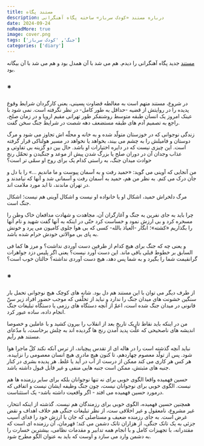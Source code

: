 ```yaml
---
title: مستند پگاه
description: درباره مستند «کودک سرباز» ساخته پگاه آهنگرانی
date: 2024-09-24
noReadMore: true
image: cover.png
tags: ['جنگ', 'کودک سرباز']
categories: ['diary']
---
```


[مستند](https://www.youtube.com/watch?v=iGjXHp5zIBQ)
جدید پگاه آهنگرانی را دیدم. هم می شد با آن همدل بود و هم می شد با آن بیگانه بود.

## *

در شروع، مستند متهم است به مغالطه قضاوت پسینی، یعنی کارگردان شرایط وقوع پدیده را در روایتش از قضیه -حداقل به طور کامل- در نظر نگرفته است. نمی شود با عینک امروز یک انسان طبقه متوسط روشنفکر طور تهرانی مقیم اروپا و در زمان صلح، راجع به تصمیم آدم های طبقه مستضعف دهه شصت در شرایط جنگ سخن گفت.

 زندگی نوجوانی که در خوزستان متولّد شده و به خانه و محلّه اش تجاوز می شود و مرگ دوستان و فامیلش را به چشم می بیند،  بخواهد یا نخواهد در مسیر هولناکی قرار گرفته است. این چیزی نیست که در دایره اختیارات او باشد. حال بین دو گزینه بی تفاوتی و عذاب وجدان آن در دوران صلح یا بزرگ شدن پیش از موعد و جنگیدن و تحمّل رنج حوادث میدان جنگ، به راستی کدام یک برای روح او سمّی تر است؟

من آنجایی که آوینی می گوید: «حمید رفت و به آسمان پیوست و ما ماندیم ...» را با دل و جان درک می کنم. به نظر من هم، حمید به آسمان رفت و آسمانی شد و آنها که نیامدند و در تهران ماندند، تا ابد مورد ملامت اند.

مرگ دلخراش حمید، اشکال او یا خانواده او نیست و اشکال آوینی هم نیست؛ اشکال جنگ است.

چرا باید به جای نفرین به جنگ و آغازگران آن، مجاهدت و شهادت مدافعان خاک وطن را مسخره کرد و بی ارزش نمود و خساست کرد حتّی در اینکه به آنها گفت شهید و نام آنها را بگذاریم «کشته»؛ انگار -العیاذ بالله- کسی که بی هوا جلوی کامیون می پرد و خونش به پای بی موالاتی خودش حرام شده باشد.

و یعنی چه که جنگ برای هیچ کدام از طرفین دست آوردی نداشت؟ و مرز ها کما فی السابق بر خطوط قبلی باقی ماند. این دست آورد نیست؟ یعنی اگر پلیس دزد جواهرات گرانقیمت شما را بگیرد و به شما پس دهد، هیچ دست آوردی نداشته؟ حالتان خوب است؟

## *
از طرف دیگر می توان با این مستند هم دل بود. شانه های کوچک هیچ نوجوانی تحمل بار سنگین خشونت های میدان جنگ را ندارد و نباید از تخلّفی که موجب حضور افراد زیر سنّ قانونی در میدان جنگ شده است، اعمّ از آنچه دستگاه های رزمی یا دستگاه تبلیغات جنگ انجام داده، ساده عبور کرد.

من در اینکه باید نقاط تاریک تاریخ بعد از انقلاب را بیرون کشید و با عاملین و خصوصا اندیشه های ناصحیحی که علّت پدید آمدن رنج ها گردیده اند به چلش برخاست، با مدّعای مستند هم رآیم.

نباید آنچه گذشته است را در هاله ای از تقدس پیچیاند، از ترس آنکه نکند کلّ ماجرا هوا شود. پس از تولّد معصوم چهاردهم، تا کنون هیچ مادری هیچ انسان معصومی را نزاییده. هر کس هر کاری می کند ممکن از درست از آب در آید یا غلط. هر پدیده بشری در کنار جنبه های مثبتش، ممکن است جنبه هایی منفی و غیر قابل قبول داشته باشد.

حسین فهمیده واقعا الگوی خوبی برای نه تنها نوجوانان بلکه برای سایر رزمنده ها هم نیست. الگوی خوبی برای نوجوانان نیست، چون جنگ وظیفه ایشان نیست و اتفاقی که درمورد حسین فهمیده می افتد - اگر واقعیت داشته باشد- یک استثناست.

همچنین حسین فهمیده، الگوی خوبی برای رزمندگان هم نیست. گذشته از اینکه انتحار، غیر مشروع، نامعقول و غیر اخلاقی ست، از نظر تبلیغات جنگی هم خلاف اهداف و نقض غرض است. به جای رزمنده ضعیف و مستاصلی که جان با ارزش خود را فدای آسیب جزئی به یک تانک جنگی، از هزاران تانک دشمن می کند؛ قهرمان، آن رزمنده ای است که مقتدرانه، با تجهیزات کامل و با انجام همه تدابیر و مقدمات نظامی، بیشترین خسارت را به دشمن وارد می سازد و اوست که باید به عنوان الگو مطرح شود.
